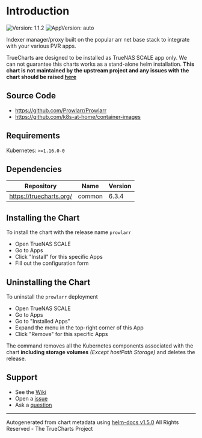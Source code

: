 # Introduction

![Version: 1.1.2](https://img.shields.io/badge/Version-1.1.2-informational?style=flat-square) ![AppVersion: auto](https://img.shields.io/badge/AppVersion-auto-informational?style=flat-square)

Indexer manager/proxy built on the popular arr net base stack to integrate with your various PVR apps.

TrueCharts are designed to be installed as TrueNAS SCALE app only. We can not guarantee this charts works as a stand-alone helm installation.
**This chart is not maintained by the upstream project and any issues with the chart should be raised [here](https://github.com/truecharts/apps/issues/new/choose)**

## Source Code

* <https://github.com/Prowlarr/Prowlarr>
* <https://github.com/k8s-at-home/container-images>

## Requirements

Kubernetes: `>=1.16.0-0`

## Dependencies

| Repository | Name | Version |
|------------|------|---------|
| https://truecharts.org/ | common | 6.3.4 |

## Installing the Chart

To install the chart with the release name `prowlarr`

- Open TrueNAS SCALE
- Go to Apps
- Click "Install" for this specific Apps
- Fill out the configuration form

## Uninstalling the Chart

To uninstall the `prowlarr` deployment

- Open TrueNAS SCALE
- Go to Apps
- Go to "Installed Apps"
- Expand the menu in the top-right corner of this App
- Click "Remove" for this specific Apps

The command removes all the Kubernetes components associated with the chart **including storage volumes** _(Except hostPath Storage)_ and deletes the release.

## Support

- See the [Wiki](https://truecharts.org)
- Open a [issue](https://github.com/truecharts/apps/issues/new/choose)
- Ask a [question](https://github.com/truecharts/apps/discussions)

----------------------------------------------
Autogenerated from chart metadata using [helm-docs v1.5.0](https://github.com/norwoodj/helm-docs/releases/v1.5.0)
All Rights Reserved - The TrueCharts Project
